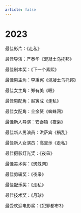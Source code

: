 ```yaml
---
article: false
---
```


# 2023

最佳影片：《走私》

最佳导演：严泰华《混凝土乌托邦》

最佳剧本奖：《下一个素熙》

最佳男主角：李秉宪《混凝土乌托邦》

最佳女主角：郑有美《眠》

最佳男配角：赵寅成《走私》

最佳女配角：全余赟《蜘蛛网》

最佳新人导演：安泰镇《夜枭》

最佳新人男演员：洪萨宾《祸乱》

最佳新人女演员：高旻示《走私》

最佳摄影灯光奖：《夜枭》

最佳美术奖：《蜘蛛网》

最佳剪辑奖：《夜枭》

最佳配乐奖：《走私》

最佳技术奖：《月球》

最受欢迎电影奖：《犯罪都市3》